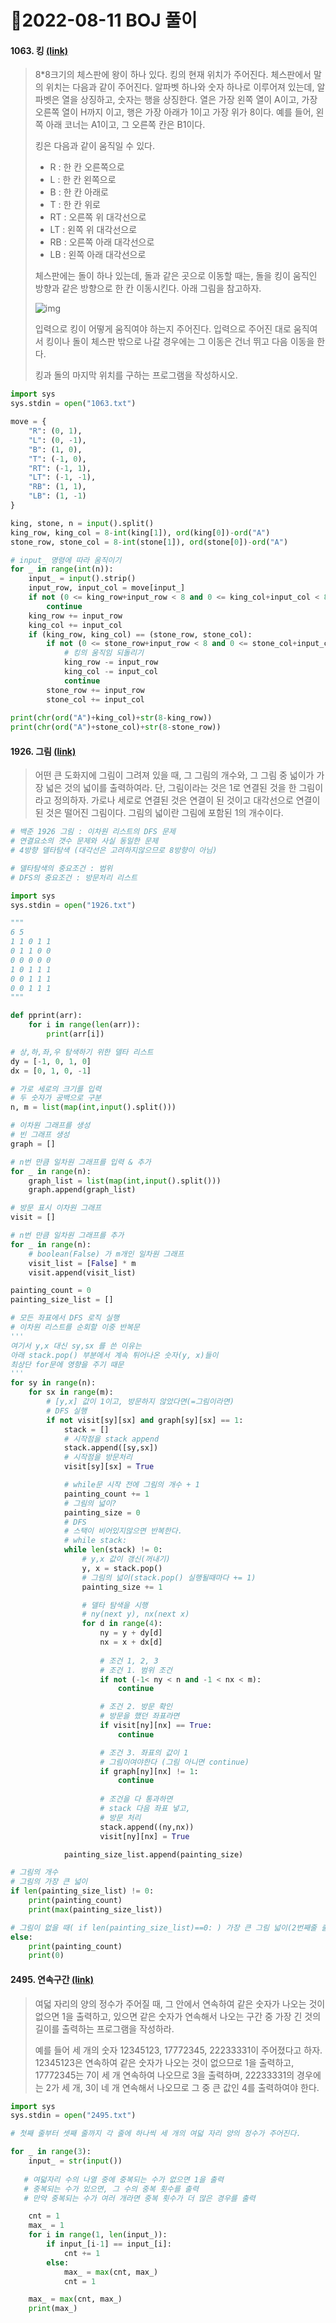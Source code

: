 # 📌2022-08-11 BOJ 풀이



#### 1063. 킹 [(link)](https://www.acmicpc.net/problem/1063)

> 8*8크기의 체스판에 왕이 하나 있다. 킹의 현재 위치가 주어진다. 체스판에서 말의 위치는 다음과 같이 주어진다. 알파벳 하나와 숫자 하나로 이루어져 있는데, 알파벳은 열을 상징하고, 숫자는 행을 상징한다. 열은 가장 왼쪽 열이 A이고, 가장 오른쪽 열이 H까지 이고, 행은 가장 아래가 1이고 가장 위가 8이다. 예를 들어, 왼쪽 아래 코너는 A1이고, 그 오른쪽 칸은 B1이다.
>
> 킹은 다음과 같이 움직일 수 있다.
>
> - R : 한 칸 오른쪽으로
> - L : 한 칸 왼쪽으로
> - B : 한 칸 아래로
> - T : 한 칸 위로
> - RT : 오른쪽 위 대각선으로
> - LT : 왼쪽 위 대각선으로
> - RB : 오른쪽 아래 대각선으로
> - LB : 왼쪽 아래 대각선으로
>
> 체스판에는 돌이 하나 있는데, 돌과 같은 곳으로 이동할 때는, 돌을 킹이 움직인 방향과 같은 방향으로 한 칸 이동시킨다. 아래 그림을 참고하자.
>
> ![img](https://upload.acmicpc.net/259549ad-b275-48a1-91f7-197a7ce72a23/-/preview/)
>
> 입력으로 킹이 어떻게 움직여야 하는지 주어진다. 입력으로 주어진 대로 움직여서 킹이나 돌이 체스판 밖으로 나갈 경우에는 그 이동은 건너 뛰고 다음 이동을 한다.
>
> 킹과 돌의 마지막 위치를 구하는 프로그램을 작성하시오.

```python
import sys
sys.stdin = open("1063.txt")

move = {
    "R": (0, 1),
    "L": (0, -1),
    "B": (1, 0),
    "T": (-1, 0),
    "RT": (-1, 1),
    "LT": (-1, -1),
    "RB": (1, 1),
    "LB": (1, -1)
}

king, stone, n = input().split()
king_row, king_col = 8-int(king[1]), ord(king[0])-ord("A")
stone_row, stone_col = 8-int(stone[1]), ord(stone[0])-ord("A")

# input_ 명령에 따라 움직이기
for _ in range(int(n)):
    input_ = input().strip()
    input_row, input_col = move[input_]
    if not (0 <= king_row+input_row < 8 and 0 <= king_col+input_col < 8):
        continue
    king_row += input_row
    king_col += input_col
    if (king_row, king_col) == (stone_row, stone_col):
        if not (0 <= stone_row+input_row < 8 and 0 <= stone_col+input_col < 8):
        	# 킹의 움직임 되돌리기
            king_row -= input_row
            king_col -= input_col
            continue
        stone_row += input_row
        stone_col += input_col
       
print(chr(ord("A")+king_col)+str(8-king_row))
print(chr(ord("A")+stone_col)+str(8-stone_row))
```



#### 1926. 그림 [(link)](https://www.acmicpc.net/problem/1926)

> 어떤 큰 도화지에 그림이 그려져 있을 때, 그 그림의 개수와, 그 그림 중 넓이가 가장 넓은 것의 넓이를 출력하여라. 단, 그림이라는 것은 1로 연결된 것을 한 그림이라고 정의하자. 가로나 세로로 연결된 것은 연결이 된 것이고 대각선으로 연결이 된 것은 떨어진 그림이다. 그림의 넓이란 그림에 포함된 1의 개수이다.

```python
# 백준 1926 그림 : 이차원 리스트의 DFS 문제
# 연결요소의 갯수 문제와 사실 동일한 문제
# 4방향 델타탐색 (대각선은 고려하지않으므로 8방향이 아님)

# 델타탐색의 중요조건 : 범위
# DFS의 중요조건 : 방문처리 리스트

import sys
sys.stdin = open("1926.txt")

"""
6 5
1 1 0 1 1
0 1 1 0 0
0 0 0 0 0
1 0 1 1 1
0 0 1 1 1
0 0 1 1 1
"""

def pprint(arr):
    for i in range(len(arr)):
        print(arr[i])

# 상,하,좌,우 탐색하기 위한 델타 리스트
dy = [-1, 0, 1, 0]
dx = [0, 1, 0, -1]

# 가로 세로의 크기를 입력
# 두 숫자가 공백으로 구분
n, m = list(map(int,input().split()))

# 이차원 그래프를 생성
# 빈 그래프 생성
graph = []

# n번 만큼 일차원 그래프를 입력 & 추가
for _ in range(n):
    graph_list = list(map(int,input().split()))
    graph.append(graph_list)

# 방문 표시 이차원 그래프
visit = []

# n번 만큼 일차원 그래프를 추가
for _ in range(n):
    # boolean(False) 가 m개인 일차원 그래프
    visit_list = [False] * m
    visit.append(visit_list)

painting_count = 0
painting_size_list = []

# 모든 좌표에서 DFS 로직 실행
# 이차원 리스트를 순회할 이중 반복문
'''
여기서 y,x 대신 sy,sx 를 쓴 이유는
아래 stack.pop() 부분에서 계속 튀어나온 숫자(y, x)들이
최상단 for문에 영향을 주기 때문
'''
for sy in range(n):
    for sx in range(m):
        # [y,x] 값이 1이고, 방문하지 않았다면(=그림이라면)
        # DFS 실행
        if not visit[sy][sx] and graph[sy][sx] == 1: 
            stack = []
            # 시작점을 stack append
            stack.append([sy,sx])
            # 시작점을 방문처리
            visit[sy][sx] = True

            # while문 시작 전에 그림의 개수 + 1
            painting_count += 1
            # 그림의 넓이?
            painting_size = 0
            # DFS
            # 스택이 비어있지않으면 반복한다.
            # while stack:
            while len(stack) != 0:
                # y,x 값이 갱신(꺼내기)
                y, x = stack.pop()
                # 그림의 넓이(stack.pop() 실행될때마다 += 1)
                painting_size += 1

                # 델타 탐색을 시행 
                # ny(next y), nx(next x)
                for d in range(4):
                    ny = y + dy[d]
                    nx = x + dx[d]
                    
                    # 조건 1, 2, 3
                    # 조건 1. 범위 조건
                    if not (-1< ny < n and -1 < nx < m):
                        continue

                    # 조건 2. 방문 확인
                    # 방문을 했던 좌표라면
                    if visit[ny][nx] == True:
                        continue

                    # 조건 3. 좌표의 값이 1
                    # 그림이여야한다 (그림 아니면 continue)
                    if graph[ny][nx] != 1:
                        continue
                        
                    # 조건을 다 통과하면
                    # stack 다음 좌표 넣고,
                    # 방문 처리
                    stack.append((ny,nx))
                    visit[ny][nx] = True

            painting_size_list.append(painting_size)

# 그림의 개수
# 그림의 가장 큰 넓이
if len(painting_size_list) != 0:
    print(painting_count)
    print(max(painting_size_list))

# 그림이 없을 때( if len(painting_size_list)==0: ) 가장 큰 그림 넓이(2번째줄 출력)는 0
else:
    print(painting_count)
    print(0)
```



#### 2495. 연속구간 [(link)](https://www.acmicpc.net/problem/2495)

> 여덟 자리의 양의 정수가 주어질 때, 그 안에서 연속하여 같은 숫자가 나오는 것이 없으면 1을 출력하고, 있으면 같은 숫자가 연속해서 나오는 구간 중 가장 긴 것의 길이를 출력하는 프로그램을 작성하라. 
>
> 예를 들어 세 개의 숫자 12345123, 17772345, 22233331이 주어졌다고 하자. 12345123은 연속하여 같은 숫자가 나오는 것이 없으므로 1을 출력하고, 17772345는 7이 세 개 연속하여 나오므로 3을 출력하며, 22233331의 경우에는 2가 세 개, 3이 네 개 연속해서 나오므로 그 중 큰 값인 4를 출력하여야 한다.  

```python
import sys
sys.stdin = open("2495.txt")

# 첫째 줄부터 셋째 줄까지 각 줄에 하나씩 세 개의 여덟 자리 양의 정수가 주어진다.

for _ in range(3):
    input_ = str(input())
   
   # 여덟자리 수의 나열 중에 중복되는 수가 없으면 1을 출력
   # 중복되는 수가 있으면, 그 수의 중복 횟수를 출력
   # 만약 중복되는 수가 여러 개라면 중복 횟수가 더 많은 경우를 출력

    cnt = 1
    max_ = 1
    for i in range(1, len(input_)):
        if input_[i-1] == input_[i]:
            cnt += 1
        else:
            max_ = max(cnt, max_)
            cnt = 1

    max_ = max(cnt, max_)
    print(max_)
```

